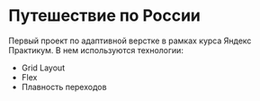 # Путешествие по России

Первый проект по адаптивной верстке в рамках курса Яндекс Практикум. 
В нем используются технологии: 
* Grid Layout
* Flex
* Плавность переходов


